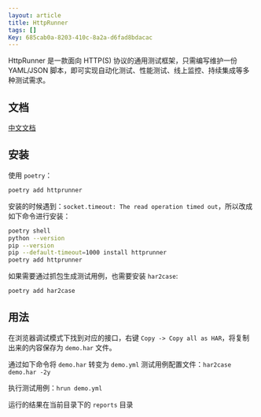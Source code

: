 ```yaml
---
layout: article
title: HttpRunner
tags: []
Key: 685cab0a-8203-410c-8a2a-d6fad8bdacac
---
```


HttpRunner 是一款面向 HTTP(S) 协议的通用测试框架，只需编写维护一份 YAML/JSON 脚本，即可实现自动化测试、性能测试、线上监控、持续集成等多种测试需求。

<!--more-->

## 文档

[中文文档](https://cn.httprunner.org/)

## 安装

使用 `poetry`：

```bash
poetry add httprunner
```

安装的时候遇到：`socket.timeout: The read operation timed out`，所以改成如下命令进行安装：

```bash
poetry shell 
python --version
pip --version 
pip --default-timeout=1000 install httprunner 
poetry add httprunner
```

如果需要通过抓包生成测试用例，也需要安装 `har2case`:

```bash
poetry add har2case
```

## 用法

在浏览器调试模式下找到对应的接口，右键 `Copy -> Copy all as HAR`，将复制出来的内容保存为 `demo.har` 文件。

通过如下命令将 `demo.har` 转变为 `demo.yml` 测试用例配置文件：`har2case demo.har -2y`

执行测试用例：`hrun demo.yml`

运行的结果在当前目录下的 `reports` 目录

